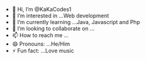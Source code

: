 - 👋 Hi, I’m @KaKaCodes1
- 👀 I’m interested in ...Web development
- 🌱 I’m currently learning ...Java, Javascript and Php
- 💞️ I’m looking to collaborate on ...
- 📫 How to reach me ...
- 😄 Pronouns: ...He/Him
- ⚡ Fun fact: ...Love music

<!---
KaKaCodes1/KaKaCodes1 is a ✨ special ✨ repository because its `README.md` (this file) appears on your GitHub profile.
You can click the Preview link to take a look at your changes.
--->
